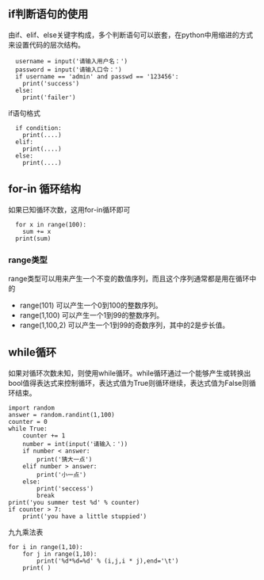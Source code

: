 ## if判断语句的使用 
  由if、elif、else关键字构成，多个判断语句可以嵌套，在python中用缩进的方式来设置代码的层次结构。 
  
	  username = input('请输入用户名：')  
	  password = input('请输入口令：')    
	  if username == 'admin' and passwd == '123456':    
		print('success')    
	  else:    
		print('failer')    
  
  if语句格式
  
	  if condition:   
		print(....)   
	  elif:   
		print(....)   
	  else:   
		print(....)   

## for-in 循环结构  
  如果已知循环次数，这用for-in循环即可
  
	  for x in range(100):  
		sum += x  
	  print(sum)  
  
### range类型  
  range类型可以用来产生一个不变的数值序列，而且这个序列通常都是用在循环中的  
  - range(101) 可以产生一个0到100的整数序列。  
  - range(1,100) 可以产生一个1到99的整数序列。  
  - range(1,100,2) 可以产生一个1到99的奇数序列，其中的2是步长值。  
  
## while循环
  如果对循环次数未知，则使用while循环。while循环通过一个能够产生或转换出bool值得表达式来控制循环，表达式值为True则循环继续，表达式值为False则循环结束。
  
	import random  
	answer = random.randint(1,100)  
	counter = 0  
	while True:  
		counter += 1  
		number = int(input('请输入：'))  
		if number < answer:  
			print('猜大一点')  
		elif number > answer:  
			print('小一点')  
		else:  
			print('seccess')  
			break  
	print('you summer test %d' % counter)  
	if counter > 7:  
		print('you have a little stuppied')    
		
九九乘法表

	for i in range(1,10):
		for j in range(1,10):
			print('%d*%d=%d' % (i,j,i * j),end='\t')
		print( )
  
